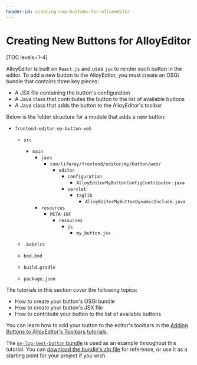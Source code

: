 ```yaml
---
header-id: creating-new-buttons-for-alloyeditor
---
```


# Creating New Buttons for AlloyEditor

[TOC levels=1-4]

AlloyEditor is built on `React.js` and uses `jsx` to render each button in the 
editor. To add a new button to the AlloyEditor, you must create an OSGi bundle 
that contains three key pieces:

- A JSX file containing the button's configuration 
- A Java class that contributes the button to the list of available buttons
- A Java class that adds the button to the AlloyEditor's toolbar

Below is the folder structure for a module that adds a new button:

- `frontend-editor-my-button-web`
  - `src`
      - `main`
          - `java`
            - `com/liferay/frontend/editor/my/button/web/`
              - `editor`
                - `configuration`
                  - `AlloyEditorMyButtonConfigContributor.java`
                - `servlet`
                    - `taglib`
                        - `AlloyEditorMyButtonDynamicInclude.java`
          - `resources`
              - `META-INF`
                  - `resources`
                    - `js`
                        - `my_button.jsx`

  - `.babelrc`

  - `bnd.bnd`

  - `build.gradle`

  - `package.json`

The tutorials in this section cover the following topics:

- How to create your button's OSGi bundle
- How to create your button's JSX file
- How to contribute your button to the list of available buttons 

You can learn how to add your button to the editor's toolbars in the 
[Adding Buttons to AlloyEditor's Toolbars tutorials](/docs/7-1/tutorials/-/knowledge_base/t/adding-buttons-to-alloyeditor-toolbars). 

The 
[`my-log-text-button` bundle](https://github.com/liferay/liferay-docs/tree/master/develop/tutorials/code/osgi/modules/my-log-text-button) 
is used as an example throughout this tutorial. You can 
[download the bundle's zip file](https://github.com/liferay/liferay-docs/tree/master/develop/tutorials/code/osgi/modules/my-log-text-button.zip) 
for reference, or use it as a starting point for your project if you wish. 

